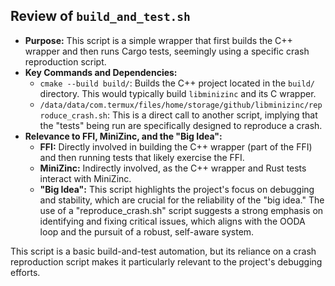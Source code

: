 ## Review of `build_and_test.sh`

*   **Purpose:** This script is a simple wrapper that first builds the C++ wrapper and then runs Cargo tests, seemingly using a specific crash reproduction script.
*   **Key Commands and Dependencies:**
    *   `cmake --build build/`: Builds the C++ project located in the `build/` directory. This would typically build `libminizinc` and its C wrapper.
    *   `/data/data/com.termux/files/home/storage/github/libminizinc/reproduce_crash.sh`: This is a direct call to another script, implying that the "tests" being run are specifically designed to reproduce a crash.
*   **Relevance to FFI, MiniZinc, and the "Big Idea":**
    *   **FFI:** Directly involved in building the C++ wrapper (part of the FFI) and then running tests that likely exercise the FFI.
    *   **MiniZinc:** Indirectly involved, as the C++ wrapper and Rust tests interact with MiniZinc.
    *   **"Big Idea":** This script highlights the project's focus on debugging and stability, which are crucial for the reliability of the "big idea." The use of a "reproduce_crash.sh" script suggests a strong emphasis on identifying and fixing critical issues, which aligns with the OODA loop and the pursuit of a robust, self-aware system.

This script is a basic build-and-test automation, but its reliance on a crash reproduction script makes it particularly relevant to the project's debugging efforts.
